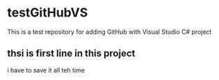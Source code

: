 # testGitHubVS
This is a test repository for adding GitHub with Visual Studio C# project
## thsi is first line in this project
i have  to save it all teh time 